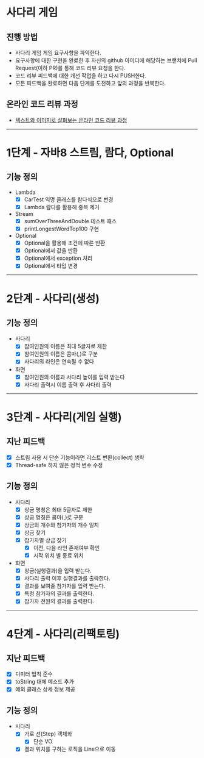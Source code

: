 # 사다리 게임
## 진행 방법
* 사다리 게임 게임 요구사항을 파악한다.
* 요구사항에 대한 구현을 완료한 후 자신의 github 아이디에 해당하는 브랜치에 Pull Request(이하 PR)를 통해 코드 리뷰 요청을 한다.
* 코드 리뷰 피드백에 대한 개선 작업을 하고 다시 PUSH한다.
* 모든 피드백을 완료하면 다음 단계를 도전하고 앞의 과정을 반복한다.

## 온라인 코드 리뷰 과정
* [텍스트와 이미지로 살펴보는 온라인 코드 리뷰 과정](https://github.com/nextstep-step/nextstep-docs/tree/master/codereview)
***

# 1단계 - 자바8 스트림, 람다, Optional

## 기능 정의
* Lambda
  - [x] CarTest 익명 클래스를 람다식으로 변경
  - [x] Lambda 람다를 활용해 중복 제거
* Stream
  - [x] sumOverThreeAndDouble 테스트 패스
  - [x] printLongestWordTop100 구현
* Optional
  - [x] Optional을 활용해 조건에 따른 반환
  - [x] Optional에서 값을 반환
  - [x] Optional에서 exception 처리
  - [x] Optional에서 타입 변경

***

# 2단계 - 사다리(생성)

## 기능 정의

* 사다리
  - [x] 참여인원의 이름은 최대 5글자로 제한
  - [x] 참여인원의 이름은 콤마(,)로 구분
  - [x] 사다리의 라인은 연속될 수 없다
* 화면
  - [x] 참여인원의 이름과 사다리 높이를 입력 받는다
  - [x] 사다리 출력시 이름 출력 후 사다리 출력

***

# 3단계 - 사다리(게임 실행)

## 지난 피드백
 - [x] 스트림 사용 시 단순 기능이라면 리스트 변환(collect) 생략
 - [x] Thread-safe 하지 않은 정적 변수 수정

## 기능 정의

* 사다리
  - [x] 상금 명칭은 최대 5글자로 제한
  - [x] 상금 명칭은 콤마(,)로 구분
  - [x] 상금의 개수와 참가자의 개수 일치
  - [x] 상금 찾기
  - [x] 참가자별 상금 찾기
    - [x] 이전, 다음 라인 존재여부 확인
    - [x] 시작 위치 별 종료 위치
* 화면
  - [x] 상금(실행결과)을 입력 받는다.
  - [x] 사다리 출력 이후 실행결과를 출락한다.
  - [x] 결과를 보여줄 참가자를 입력 받는다.
  - [x] 특정 참가자의 결과를 출력한다.
  - [x] 참가자 전원의 결과를 출력한다.

***

# 4단계 - 사다리(리팩토링)

## 지난 피드백
- [x] 디미터 법칙 준수
- [x] toString 대체 메소드 추가
- [x] 예외 클래스 상세 정보 제공

## 기능 정의

* 사다리
  - [x] 가로 선(Step) 객체화
    - [x] 단순 VO
  - [x] 결과 위치를 구하는 로직을 Line으로 이동